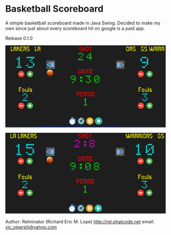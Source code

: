 # Basketball Scoreboard
 A simple basketball scoreboard made in Java Swing.
 Decided to make my own since just about every scoreboard hit on google is a paid app.
 

Release 0.1.0

![Alt text](basketscreen01.png?raw=true)

![Alt text](basketscreen02.png?raw=true)

Author: Relminator (Richard Eric M. Lope)
            http://rel.phatcode.net
            email: vic_viperph@yahoo.com
